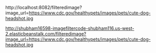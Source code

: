 http://localhost:8082/filteredimage?image_url=https://www.cdc.gov/healthypets/images/pets/cute-dog-headshot.jpg

http://shubham16598-imagefiltercode-shubham116.us-west-2.elasticbeanstalk.com/filteredimage?image_url=https://www.cdc.gov/healthypets/images/pets/cute-dog-headshot.jpg
